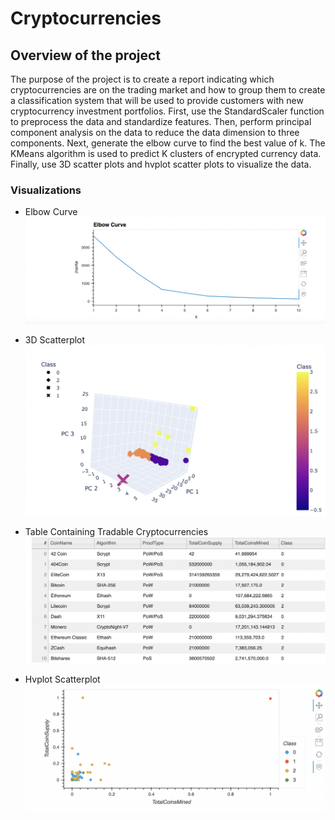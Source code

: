 # Cryptocurrencies
## Overview of the project
The purpose of the project is to create a report indicating which cryptocurrencies are on the trading market and how to group them to create a classification system that will be used to provide customers with new cryptocurrency investment portfolios. First, use the StandardScaler function to preprocess the data and standardize features. Then, perform principal component analysis on the data to reduce the data dimension to three components. Next, generate the elbow curve to find the best value of k. The KMeans algorithm is used to predict K clusters of encrypted currency data. Finally, use 3D scatter plots and hvplot scatter plots to visualize the data.
### Visualizations
* Elbow Curve
![image](https://github.com/YutaiLee/Cryptocurrencies/blob/main/images/Elbow_Curve.png)

* 3D Scatterplot
![image](https://github.com/YutaiLee/Cryptocurrencies/blob/main/images/3D_Scatterplot.png)

* Table Containing Tradable Cryptocurrencies
![image](https://github.com/YutaiLee/Cryptocurrencies/blob/main/images/Table.png)

* Hvplot Scatterplot
![image](https://github.com/YutaiLee/Cryptocurrencies/blob/main/images/Hvplot_Scatterplot.png)
